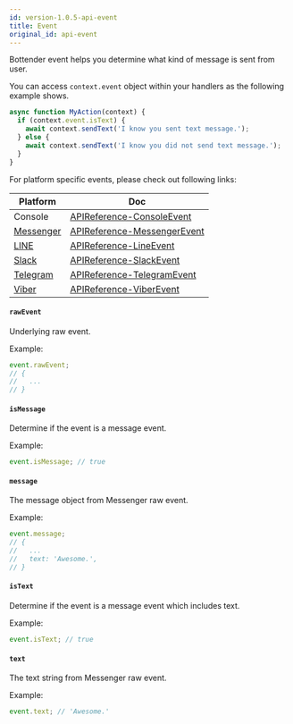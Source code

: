 ```yaml
---
id: version-1.0.5-api-event
title: Event
original_id: api-event
---
```


Bottender event helps you determine what kind of message is sent from user.

You can access `context.event` object within your handlers as the following example shows.

```js
async function MyAction(context) {
  if (context.event.isText) {
    await context.sendText('I know you sent text message.');
  } else {
    await context.sendText('I know you did not send text message.');
  }
}
```

For platform specific events, please check out following links:

| Platform                                | Doc                                                |
| --------------------------------------- | -------------------------------------------------- |
| Console                                 | [APIReference-ConsoleEvent](api-console-event)     |
| [Messenger](https://www.messenger.com/) | [APIReference-MessengerEvent](api-messenger-event) |
| [LINE](https://line.me/)                | [APIReference-LineEvent](api-line-event)           |
| [Slack](https://slack.com/)             | [APIReference-SlackEvent](api-slack-event)         |
| [Telegram](https://telegram.org/)       | [APIReference-TelegramEvent](api-telegram-event)   |
| [Viber](https://www.viber.com/)         | [APIReference-ViberEvent](api-viber-event)         |

#### `rawEvent`

Underlying raw event.

Example:

```js
event.rawEvent;
// {
//   ...
// }
```

#### `isMessage`

Determine if the event is a message event.

Example:

```js
event.isMessage; // true
```

#### `message`

The message object from Messenger raw event.

Example:

```js
event.message;
// {
//   ...
//   text: 'Awesome.',
// }
```

#### `isText`

Determine if the event is a message event which includes text.

Example:

```js
event.isText; // true
```

#### `text`

The text string from Messenger raw event.

Example:

```js
event.text; // 'Awesome.'
```
